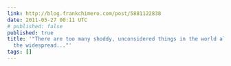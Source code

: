```yaml
---
link: http://blog.frankchimero.com/post/5881122838
date: 2011-05-27 00:11 UTC
# published: false
published: true
title: '"There are too many shoddy, unconsidered things in the world already. Given
  the widespread..."'
tags: []
---
```



